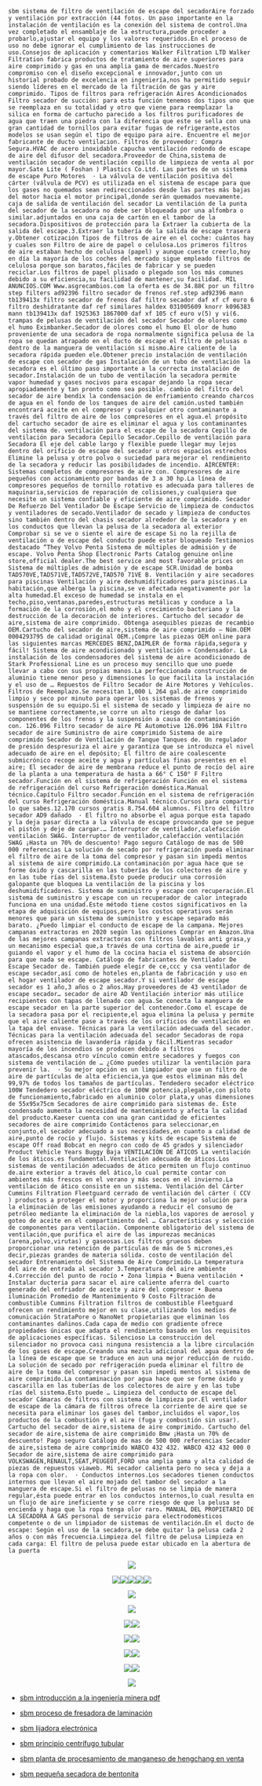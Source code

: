 
```
sbm sistema de filtro de ventilación de escape del secadorAire forzado y ventilación por extracción (44 fotos. Un paso importante en la instalación de ventilación es la conexión del sistema de control.Una vez completado el ensamblaje de la estructura,puede proceder a probarlo,ajustar el equipo y los valores requeridos.En el proceso de uso no debe ignorar el cumplimiento de las instrucciones de uso.Consejos de aplicación y comentarios Walker Filtration LTD Walker Filtration fabrica productos de tratamiento de aire superiores para aire comprimido y gas en una amplia gama de mercados.Nuestro compromiso con el diseño excepcional e innovador,junto con un historial probado de excelencia en ingeniería,nos ha permitido seguir siendo líderes en el mercado de la filtración de gas y aire comprimido. Tipos de filtros para refrigeración Aires Acondicionados Filtro secador de succión: para esta función tenemos dos tipos uno que se reemplaza en su totalidad y otro que viene para reemplazar la silica en forma de cartucho parecido a los filtros purificadores de agua que traen una piedra con la diferencia que este se sella con una gran cantidad de tornillos para evitar fugas de refrigerante,estos modelos se usan según el tipo de equipo para aire. Encuentre el mejor fabricante de ducto ventilacion. Filtros de proveedor: Compra Segura.HVAC de acero inoxidable capucha ventilación redondo de escape de aire del difusor del secadora.Proveedor de China,sistema de ventilación secador de ventilación cepillo de limpieza de venta al por mayor.Sate Lite ( Foshan ) Plastics Co.Ltd. Las partes de un sistema de escape Puro Motores  · La válvula de ventilación positiva del cárter (válvula de PCV) es utilizada en el sistema de escape para que los gases no quemados sean redireccionados desde las partes más bajas del motor hacia el motor principal,donde serán quemados nuevamente. caja de salida de ventilación del secador La ventilación de la punta del secador de la secadora no debe ser bloqueada por una alfombra o similar.adjuntados en una caja de cartón en el tambor de la secadora.Dispositivos de protección para la Extraer la cubierta de la salida del escape.3.Extraer la tubería de la salida de escape trasera y.Obtener cotización Tipos de filtros de aire en el coche: cuántos hay y cuales son Filtro de aire de papel o celulosa.Los primeros filtros de aire estaban hecho de celulosa (papel) y aunque cueste creerlo,hoy en día la mayoría de los coches del mercado sigue empleado filtros de celulosa porque son baratos,fáciles de fabricar y se pueden reciclar.Los filtros de papel plisado o plegado son los más comunes debido a su eficiencia,su facilidad de mantener,su facilidad. MIL ANUNCIOS.COM Www.asgrecambios.com la oferta es de 34.88€ por un filtro step filters ad92396 filtro secador de frenos ref.step ad92396 mann tb139413x filtro secador de frenos daf filtro secador daf xf cf euro 6 filtro deshidratante daf ref similares haldex 031005609 knorr k096383 mann tb139413x daf 1925363 1867000 daf xf 105 cf euro v(5) y vi(6. trampas de pelusas de ventilación del secador Secador de olores como el humo Eximbanker.Secador de olores como el humo El olor de humo proveniente de una secadora de ropa normalmente significa pelusa de la ropa se quedan atrapado en el ducto de escape el filtro de pelusas o dentro de la manguera de ventilación sí mismo.Aire caliente de la secadora rápida pueden ele.Obtener precio instalación de ventilación de escape con secador de gas Instalación de un tubo de ventilación la secadora es el último paso importante a la correcta instalación de secador.Instalación de un tubo de ventilación la secadora permite vapor humedad y gases nocivos para escapar dejando la ropa secar apropiadamente y tan pronto como sea posible. cambio del filtro del secador de aire bendix la condensación de enfriamiento creando charcos de agua en el fondo de los tanques de aire del camión.usted también encontrará aceite en el compresor y cualquier otro contaminante a través del filtro de aire de los compresores en el agua.el propósito del cartucho secador de aire es eliminar el agua y los contaminantes del sistema de. ventilación para el escape de la secadora Cepillo de ventilación para Secadora Cepillo Secador.Cepillo de ventilación para Secadora El eje del cable largo y flexible puede llegar muy lejos dentro del orificio de escape del secador u otros espacios estrechos Elimine la pelusa y otro polvo o suciedad para mejorar el rendimiento de la secadora y reducir las posibilidades de incendio. AIRCENTER: Sistemas completos de compresores de aire con. Compresores de aire pequeños con accionamiento por bandas de 3 a 30 hp.La línea de compresores pequeños de tornillo rotativo es adecuada para talleres de maquinaria,servicios de reparación de colisiones,y cualquiera que necesite un sistema confiable y eficiente de aire comprimido. Secador De Refuerzo Del Ventilador De Escape Servicio de limpieza de conductos y ventiladores de secado.Ventilador de secado y limpieza de conductos sino también dentro del chasis secador alrededor de la secadora y en los conductos que llevan la pelusa de la secadora al exterior Comprobar si se ve o siente el aire de escape Si no la rejilla de ventilación o de escape del conducto puede estar bloqueado Testimonios destacado “They Volvo Penta Sistema de múltiples de admisión y de escape. Volvo Penta Shop Electronic Parts Catalog genuine online store,official dealer.The best service and most favorable prices on Sistema de múltiples de admisión y de escape SCR.Unidad de bomba TAD570VE,TAD571VE,TAD572VE,TAD570 71VE B. Ventilación y aire secadores para piscinas Ventilación y aire deshumidificadores para piscinas.La habitación,que alberga la piscina,se ve afectada negativamente por la alta humedad.El exceso de humedad se instala en el techo,piso,ventanas,paredes,estructuras metálicas y conduce a la formación de la corrosión,el moho y el crecimiento bacteriano y la destrucción de la decoración de interiores. Cartucho del secador de aire,sistema de aire comprimido. Obtenga asequibles piezas de recambio OEM.Cartucho del secador de aire,sistema de aire comprimido — Núm.OEM 0004293795 de calidad original OEM.¡Compre las piezas OEM online para las siguientes marcas MERCEDES BENZ,DAIMLER de forma rápida,segura y fácil! Sistema de aire acondicionado y ventilación » Condensador. La instalación de los condensadores del sistema de aire acondicionado de Stark Professional Line es un proceso muy sencillo que uno puede llevar a cabo con sus propias manos.La perfeccionada construcción de aluminio tiene menor peso y dimensiones lo que facilita la instalación y el uso de … Repuestos de Filtro Secador de Aire Motores y Vehículos. Filtros de Reemplazo.Se necesitan 1,000 L 264 gal.de aire comprimido limpio y seco por minuto para operar los sistemas de frenos y suspensión de su equipo.Si el sistema de secado y limpieza de aire no se mantiene correctamente,se corre un alto riesgo de dañar los componentes de los frenos y la suspensión a causa de contaminación con. 126.096 Filtro secador de aire PE Automotive 126.096 10A Filtro secador de aire Suministro de aire comprimido Sistema de aire comprimido Secador de Ventilación de Tanque Tanques de. Un regulador de presión despresuriza el aire y garantiza que se introduzca el nivel adecuado de aire en el depósito; El filtro de aire coalescente submicrónico recoge aceite y agua y partículas finas presentes en el aire; El secador de aire de membrana reduce el punto de rocío del aire de la planta a una temperatura de hasta a 66° C 150° F Filtro secador.Función en el sistema de refrigeración Función en el sistema de refrigeración del curso Refrigeración doméstica.Manual técnico.Capítulo Filtro secador.Función en el sistema de refrigeración del curso Refrigeración doméstica.Manual técnico.Cursos para compartir lo que sabes.12.170 cursos gratis 8.754.604 alumnos. Filtro del filtro secador AD9 dañado  · El filtro no absorbe el agua porque esta tapado y la deja pasar directa a la válvula de escape provocando que se pegue el pistón y deje de cargar.… Interruptor de ventilador,calefacción ventilación SWAG. Interruptor de ventilador,calefacción ventilación SWAG ¡Hasta un 70% de descuento! Pago seguro Catálogo de mas de 500 000 referencias La solución de secado por refrigeración pueda eliminar el filtro de aire de la toma del compresor y pasan sin impedi mentos al sistema de aire comprimido.La contaminación por agua hace que se forme óxido y cascarilla en las tuberías de los colectores de aire y en las tube rías del sistema.Esto puede producir una corrosión galopante que bloquea La ventilación de la piscina y los deshumidificadores. Sistema de suministro y escape con recuperación.El sistema de suministro y escape con un recuperador de calor integrado funciona en una unidad.Este método tiene costos significativos en la etapa de adquisición de equipos,pero los costos operativos serán menores que para un sistema de suministro y escape separado más barato. ¿Puedo limpiar el conducto de escape de la campana. Mejores campanas extractoras en 2020 según las opiniones Comprar en Amazon.Una de las mejores campanas extractoras con filtros lavables anti grasa,y un mecanismo especial que,a través de una cortina de aire,puede ir guiando el vapor y el humo de la cocina hacia el sistema de absorción para que nada se escape. Catálogo de fabricantes de Ventilador De Escape Secador de. También puede elegir de ce,ccc y csa ventilador de escape secador,así como de hoteles en,planta de fabricación y uso en el hogar ventilador de escape secador.Y si ventilador de escape secador es 1 año,3 años o 2 años.Hay proveedores de 43 ventilador de escape secador… secador de aire AD Ventilación interior más utilice recipientes con tapas de llenado con agua.Se conecta la manguera de escape secador en la parte superior del contenedor.Como el escape de la secadora pasa por el recipiente,el agua elimina la pelusa y permite que el aire caliente pase a través de los orificios de ventilación en la tapa del envase. Técnicas para la ventilación adecuada del secador. Técnicas para la ventilación adecuada del secador Secadoras de ropa ofrecen asistencia de lavandería rápida y fácil.Mientras secador mayoría de los incendios se producen debido a filtros atascados,descansa otro vínculo común entre secadores y fuegos con sistema de ventilación de … ¿Cómo puedes utilizar la ventilación para prevenir la.  · Su mejor opción es un limpiador que use un filtro de aire de partículas de alta eficiencia,ya que estos eliminan más del 99,97% de todos los tamaños de partículas. Tendedero secador eléctrico 100W Tendedero secador eléctrico de 100W potencia,plegable,con piloto de funcionamiento,fabricado en aluminio color plata,y unas dimensiones de 55x95x75cm Secadores de aire comprimido para sistemas de. Este condensado aumenta la necesidad de mantenimiento y afecta la calidad del producto.Kaeser cuenta con una gran cantidad de eficientes secadores de aire comprimido Contáctenos para seleccionar,en conjunto,el secador adecuado a sus necesidades,en cuanto a calidad de aire,punto de rocío y flujo. Sistemas y kits de escape Sistema de escape Off road Bobcat en negro con codo de 45 grados y silenciador Product Vehicle Years Buggy Baja VENTILACIÓN DE ÁTICOS La ventilación de los áticos.es fundamental.Ventilación adecuada de áticos.Los sistemas de ventilación adecuados de ático permiten un flujo continuo de.aire exterior a través del ático,lo cual permite contar con ambientes más frescos en el verano y más secos en el invierno.La ventilación de ático consiste en un sistema. Ventilación del Cárter Cummins Filtration Fleetguard cerrado de ventilación del cárter ( CCV ) productos a proteger el motor y proporciona la mejor solución para la eliminación de las emisiones ayudando a reducir el consumo de petróleo mediante la eliminación de la niebla,los vapores de aerosol y goteo de aceite en el compartimiento del … Características y selección de componentes para ventilación. Componente obligatorio del sistema de ventilación,que purifica el aire de las impurezas mecánicas (arena,polvo,virutas) y gaseosas.Los filtros gruesos deben proporcionar una retención de partículas de más de 5 micrones,es decir,piezas grandes de materia sólida. costo de ventilación del secador Entrenamiento del Sistema de Aire Comprimido.La temperatura del aire de entrada al secador 3.Temperatura del aire ambiente 4.Corrección del punto de rocío • Zona limpia • Buena ventilación • Instalar ducteria para sacar el aire caliente aferra del cuarto generado del enfriador de aceite y aire del compresor • Buena iluminación Promedio de Mantenimiento 9 Costo Filtración de combustible Cummins Filtration filtros de combustible Fleetguard ofrecen un rendimiento mejor en su clase,utilizando los medios de comunicación StrataPore o NanoNet propietarias que eliminan los contaminantes dañinos.Cada capa de medio con gradiente ofrece propiedades únicas que adapta el rendimiento basado en los requisitos de aplicaciones específicas. Silencioso La construcción del silenciador no provoca casi ninguna resistencia a la libre circulación de los gases de escape.Creando una mezcla adicional del agua dentro de la línea de escape que se traduce en aun una mejor reducción de ruido. La solución de secado por refrigeración pueda eliminar el filtro de aire de la toma del compresor y pasan sin impedi mentos al sistema de aire comprimido.La contaminación por agua hace que se forme óxido y cascarilla en las tuberías de los colectores de aire y en las tube rías del sistema.Esto puede … Limpieza del conducto de escape del secador Cámaras de filtros con sistema de limpieza por.El ventilador de escape de la cámara de filtros ofrece la corriente de aire que se necesita para eliminar los gases del tambor,incluidos el vapor,los productos de la combustión y el aire (fuga y combustión sin usar). Cartucho del secador de aire,sistema de aire comprimido. Cartucho del secador de aire,sistema de aire comprimido Bmw ¡Hasta un 70% de descuento! Pago seguro Catálogo de mas de 500 000 referencias Secador de aire,sistema de aire comprimido WABCO 432 432. WABCO 432 432 000 0 Secador de aire,sistema de aire comprimido para VOLKSWAGEN,RENAULT,SEAT,PEUGEOT,FORD una amplia gama y alta calidad de piezas de repuestos viaweb. Mi secador calienta pero no seca y deja a la ropa con olor.  · Conductos internos.Los secadores tienen conductos internos que llevan el aire mojado del tambor del secador a la manguera de escape.Si el filtro de pelusas no se limpia de manera regular,ésta puede entrar en los conductos internos,lo cual resulta en un flujo de aire ineficiente y se corre riesgo de que la pelusa se encienda y haga que la ropa tenga olor raro. MANUAL DEL PROPIETARIO DE LA SECADORA A GAS personal de servicio para electrodomésticos competente o de un limpiador de sistemas de ventilación.En el ducto de escape: Según el uso de la secadora,se debe quitar la pelusa cada 2 años o con más frecuencia.Limpieza del filtro de pelusa Limpieza en cada carga: El filtro de pelusa puede estar ubicado en la abertura de la puerta 
```

<div align="center">

<a href="https://es-crusher.shibang-china.com/github&k=sbm+sistema+de+filtro+de+ventilaci%C3%B3n+de+escape+del+secador"><img src="https://static.shibang-china.com/es/crusher/logo.jpg"></a>

<a href="https://es-crusher.shibang-china.com/github&k=sbm+sistema+de+filtro+de+ventilaci%C3%B3n+de+escape+del+secador"><img src="https://static.shibang-china.com/es/crusher/index.jpg"></a><a href="https://es-crusher.shibang-china.com/material.htmlgithub&k=sbm+sistema+de+filtro+de+ventilaci%C3%B3n+de+escape+del+secador"><img src="https://static.shibang-china.com/es/crusher/material.jpg"></a><a href="https://es-crusher.shibang-china.com/application.htmlgithub&k=sbm+sistema+de+filtro+de+ventilaci%C3%B3n+de+escape+del+secador"><img src="https://static.shibang-china.com/es/crusher/application.jpg"></a><a href="https://es-crusher.shibang-china.com/aboutus.htmlgithub&k=sbm+sistema+de+filtro+de+ventilaci%C3%B3n+de+escape+del+secador"><img src="https://static.shibang-china.com/es/crusher/aboutus.jpg"></a><a href="https://es-crusher.shibang-china.com/contact.htmlgithub&k=sbm+sistema+de+filtro+de+ventilaci%C3%B3n+de+escape+del+secador"><img src="https://static.shibang-china.com/es/crusher/contact.jpg"></a>

<a href="https://es-crusher.shibang-china.com/github&k=sbm+sistema+de+filtro+de+ventilaci%C3%B3n+de+escape+del+secador"><img src="https://static.shibang-china.com/es/crusher/banner.jpg"></a>

<a href="https://swt.shibang-china.com/github&k=sbm+sistema+de+filtro+de+ventilaci%C3%B3n+de+escape+del+secador"><img src="https://static.shibang-china.com/es/crusher/text.jpg"></a>

<a href="https://swt.shibang-china.com/github&k=sbm+sistema+de+filtro+de+ventilaci%C3%B3n+de+escape+del+secador"><img src="https://static.shibang-china.com/es/crusher/chat.jpg"></a><a href="https://es-crusher.shibang-china.com/contact.htmlgithub&k=sbm+sistema+de+filtro+de+ventilaci%C3%B3n+de+escape+del+secador"><img src="https://static.shibang-china.com/es/crusher/message.jpg"></a>

<a href="https://es-crusher.shibang-china.com/products/pe.htmlgithub&k=sbm+sistema+de+filtro+de+ventilaci%C3%B3n+de+escape+del+secador"><img src="https://static.shibang-china.com/es/crusher/pe.jpg"></a><a href="https://es-crusher.shibang-china.com/products/pf.htmlgithub&k=sbm+sistema+de+filtro+de+ventilaci%C3%B3n+de+escape+del+secador"><img src="https://static.shibang-china.com/es/crusher/pf.jpg"></a>

<a href="https://es-crusher.shibang-china.com/products/hpt.htmlgithub&k=sbm+sistema+de+filtro+de+ventilaci%C3%B3n+de+escape+del+secador"><img src="https://static.shibang-china.com/es/crusher/hpt.jpg"></a><a href="https://es-crusher.shibang-china.com/products/vsi.htmlgithub&k=sbm+sistema+de+filtro+de+ventilaci%C3%B3n+de+escape+del+secador"><img src="https://static.shibang-china.com/es/crusher/vsi.jpg"></a>

<a href="https://es-crusher.shibang-china.com/products/klv.htmlgithub&k=sbm+sistema+de+filtro+de+ventilaci%C3%B3n+de+escape+del+secador"><img src="https://static.shibang-china.com/es/crusher/klv.jpg"></a><a href="https://es-crusher.shibang-china.com/products/portable.htmlgithub&k=sbm+sistema+de+filtro+de+ventilaci%C3%B3n+de+escape+del+secador"><img src="https://static.shibang-china.com/es/crusher/portable.jpg"></a>

<a href="https://swt.shibang-china.com/github&k=sbm+sistema+de+filtro+de+ventilaci%C3%B3n+de+escape+del+secador"><img src="https://static.shibang-china.com/es/crusher/case.jpg"></a>

</div>


* [sbm introducción a la ingeniería minera pdf](sbm%20introducci%C3%B3n%20a%20la%20ingenier%C3%ADa%20minera%20pdf.md)

* [sbm proceso de fresadora de laminación](sbm%20proceso%20de%20fresadora%20de%20laminaci%C3%B3n.md)

* [sbm lijadora electrónica](sbm%20lijadora%20electr%C3%B3nica.md)

* [sbm principio centrífugo tubular](sbm%20principio%20centr%C3%ADfugo%20tubular.md)

* [sbm planta de procesamiento de manganeso de hengchang en venta](sbm%20planta%20de%20procesamiento%20de%20manganeso%20de%20hengchang%20en%20venta.md)

* [sbm pequeña secadora de bentonita](sbm%20peque%C3%B1a%20secadora%20de%20bentonita.md)